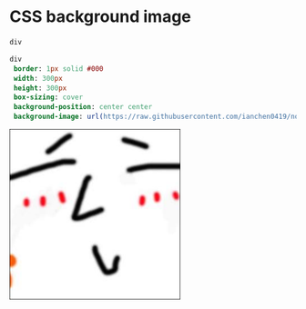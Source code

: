 # CSS background image

```pug
div
```

```sass
div
 border: 1px solid #000
 width: 300px
 height: 300px
 box-sizing: cover
 background-position: center center
 background-image: url(https://raw.githubusercontent.com/ianchen0419/notes/master/img/CSS%20background%20image/01.png)
```

![](https://raw.githubusercontent.com/ianchen0419/notes/master/img/CSS%20background%20image/01.png)

